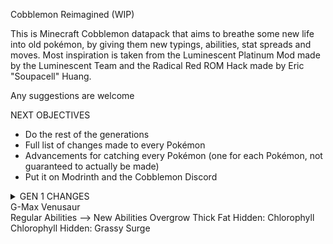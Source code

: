 Cobblemon Reimagined (WIP)

This is Minecraft Cobblemon datapack that aims to breathe some new life into old pokémon, by giving them new typings, abilities, stat spreads and moves. Most inspiration is taken from the Luminescent Platinum
Mod made by the Luminescent Team and the Radical Red ROM Hack made by Eric "Soupacell" Huang.

Any suggestions are welcome

NEXT OBJECTIVES
- Do the rest of the generations
- Full list of changes made to every Pokémon
- Advancements for catching every Pokémon (one for each Pokémon, not guaranteed to actually be made)
- Put it on Modrinth and the Cobblemon Discord

<details>
<summary>GEN 1 CHANGES</summary>
<details>
<summary>Bulbasaur</summary>
Regular Abilities --> New Abilities
Overgrow              Overgrow
Hidden: Chlorophyll   Chlorophyll
                      Hidden: Grassy Surge
</details>
<details>
<summary>Ivysaur</summary>
Regular Abilities --> New Abilities
Overgrow              Overgrow
Hidden: Chlorophyll   Chlorophyll
                      Hidden: Grassy Surge
</details>
<summary>Venusaur</summary>
Regular Abilities --> New Abilities
Overgrow              Thick Fat
Hidden: Chlorophyll   Chlorophyll
                      Hidden: Grassy Surge
</details>
<summary>G-Max Venusaur</summary>
Regular Abilities --> New Abilities
Overgrow              Thick Fat
Hidden: Chlorophyll   Chlorophyll
                      Hidden: Grassy Surge
</details>
</details>